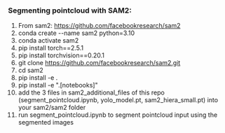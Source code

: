 ### Segmenting pointcloud with SAM2: 
1. From sam2: https://github.com/facebookresearch/sam2
2. conda create --name sam2 python=3.10
3. conda activate sam2
4. pip install torch==2.5.1
5. pip install torchvision==0.20.1
6. git clone https://github.com/facebookresearch/sam2.git
7. cd sam2
8. pip install -e .
9. pip install -e ".[notebooks]"
10. add the 3 files in sam2_additional_files of this repo (segment_pointcloud.ipynb, yolo_model.pt, sam2_hiera_small.pt) into your sam2/sam2 folder
11. run segment_pointcloud.ipynb to segment pointcloud input using the segmented images